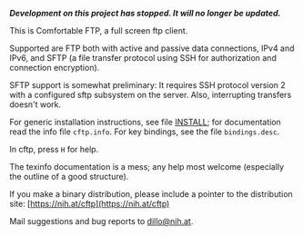 **_Development on this project has stopped. It will no longer be updated._**

This is Comfortable FTP, a full screen ftp client.

Supported are FTP both with active and passive data connections,
IPv4 and IPv6, and SFTP (a file transfer protocol using SSH for
authorization and connection encryption).

SFTP support is somewhat preliminary: It requires SSH protocol
version 2 with a configured sftp subsystem on the server.  Also,
interrupting transfers doesn't work.

For generic installation instructions, see file [INSTALL](INSTALL); for
documentation read the info file `cftp.info`.  For key bindings, see
the file `bindings.desc`.

In cftp, press `H` for help.

The texinfo documentation is a mess; any help most welcome
(especially the outline of a good structure).

If you make a binary distribution, please include a pointer to the
distribution site:
	[https://nih.at/cftp](https://nih.at/cftp)

  Mail suggestions and bug reports to <dillo@nih.at>.
